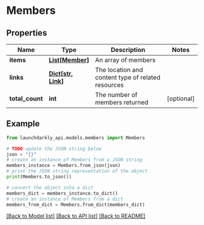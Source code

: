 # Members


## Properties

Name | Type | Description | Notes
------------ | ------------- | ------------- | -------------
**items** | [**List[Member]**](Member.md) | An array of members | 
**links** | [**Dict[str, Link]**](Link.md) | The location and content type of related resources | 
**total_count** | **int** | The number of members returned | [optional] 

## Example

```python
from launchdarkly_api.models.members import Members

# TODO update the JSON string below
json = "{}"
# create an instance of Members from a JSON string
members_instance = Members.from_json(json)
# print the JSON string representation of the object
print(Members.to_json())

# convert the object into a dict
members_dict = members_instance.to_dict()
# create an instance of Members from a dict
members_from_dict = Members.from_dict(members_dict)
```
[[Back to Model list]](../README.md#documentation-for-models) [[Back to API list]](../README.md#documentation-for-api-endpoints) [[Back to README]](../README.md)


